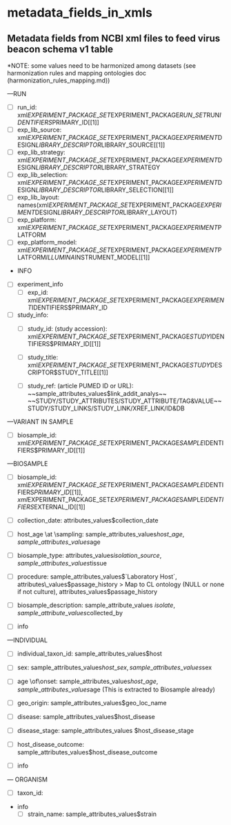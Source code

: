# metadata\_fields\_in\_xmls

## Metadata fields from NCBI xml files to feed virus beacon schema v1 table

\*NOTE: some values need to be harmonized among datasets (see harmonization rules and mapping ontologies doc (harmonization\_rules\_mapping.md))



—RUN
- [ ] run\_id:   xml$EXPERIMENT\_PACKAGE\_SET$EXPERIMENT\_PACKAGE$RUN\_SET$RUN$IDENTIFIERS$PRIMARY\_ID[[1]]
-  [ ] exp\_lib\_source: xml$EXPERIMENT\_PACKAGE\_SET$EXPERIMENT\_PACKAGE$EXPERIMENT$DESIGN$LIBRARY\_DESCRIPTOR$LIBRARY\_SOURCE[[1]]
-  [ ] exp\_lib\_strategy: xml$EXPERIMENT\_PACKAGE\_SET$EXPERIMENT\_PACKAGE$EXPERIMENT$DESIGN$LIBRARY\_DESCRIPTOR$LIBRARY\_STRATEGY
-  [ ] exp\_lib\_selection:  xml$EXPERIMENT\_PACKAGE\_SET$EXPERIMENT\_PACKAGE$EXPERIMENT$DESIGN$LIBRARY\_DESCRIPTOR$LIBRARY\_SELECTION[[1]]
- [ ] exp\_lib\_layout: names(xml$EXPERIMENT\_PACKAGE\_SET$EXPERIMENT\_PACKAGE$EXPERIMENT$DESIGN$LIBRARY\_DESCRIPTOR$LIBRARY\_LAYOUT)
-  [ ] exp\_platform: xml$EXPERIMENT\_PACKAGE\_SET$EXPERIMENT\_PACKAGE$EXPERIMENT$PLATFORM
- [ ] exp\_platform\_model: xml$EXPERIMENT\_PACKAGE\_SET$EXPERIMENT\_PACKAGE$EXPERIMENT$PLATFORM$ILLUMINA$INSTRUMENT\_MODEL[[1]]
- INFO
- [ ] experiment\_info
	- [ ] exp\_id: xml$EXPERIMENT\_PACKAGE\_SET$EXPERIMENT\_PACKAGE$EXPERIMENT$IDENTIFIERS$PRIMARY\_ID
- [ ] study\_info: 
	* [ ] study\_id: (study accession): xml$EXPERIMENT\_PACKAGE\_SET$EXPERIMENT\_PACKAGE$STUDY$IDENTIFIERS$PRIMARY\_ID[[1]]
	* [ ] study\_title: xml$EXPERIMENT\_PACKAGE\_SET$EXPERIMENT\_PACKAGE$STUDY$DESCRIPTOR$STUDY\_TITLE[[1]]
	* [ ] study\_ref: (article PUMED ID or URL): \~\~sample\_attributes\_values$link\_addit\_analys\~\~ \~\~STUDY/STUDY\_ATTRIBUTES/STUDY\_ATTRIBUTE/TAG&VALUE\~\~ STUDY/STUDY\_LINKS/STUDY\_LINK/XREF\_LINK/ID&DB




—VARIANT IN SAMPLE
- [ ] biosample\_id:   xml$EXPERIMENT\_PACKAGE\_SET$EXPERIMENT\_PACKAGE$SAMPLE$IDENTIFIERS$PRIMARY\_ID[[1]]




—BIOSAMPLE 
- [ ] biosample\_id:  xml$EXPERIMENT\_PACKAGE\_SET$EXPERIMENT\_PACKAGE$SAMPLE$IDENTIFIERS$PRIMARY\_ID[[1]], xml$EXPERIMENT\_PACKAGE\_SET$EXPERIMENT\_PACKAGE$SAMPLE$IDENTIFIERS$EXTERNAL\_ID[[1]]
- [ ] collection\_date: attributes\_values$collection\_date 
-  [ ] host\_age \at \sampling: sample\_attributes\_values$host\_age, sample\_attributes\_values$age
- [ ] biosample\_type: attributes\_values$isolation\_source, sample\_attributes\_values$tissue
- [ ] procedure: sample\_attributes\_values$`Laboratory Host`, attributes\_values$passage\_history \> Map to CL ontology (NULL or none if not culture), attributes\_values$passage\_history 
-  [ ] biosample\_description: sample\_attribute\_values $isolate, sample\_attribute\_values$collected\_by
- [ ] info



—INDIVIDUAL 
- [ ] individual\_taxon\_id: sample\_attributes\_values$host
- [ ] sex:  sample\_attributes\_values$host\_sex, sample\_attributes\_values$sex
-   [ ] age \of\onset: sample\_attributes\_values$host\_age, sample\_attributes\_values$age (This is extracted to Biosample already)
- [ ] geo\_origin: sample\_attributes\_values$geo\_loc\_name 
- [ ] disease:  sample\_attributes\_values$host\_disease
- [ ] disease\_stage: sample\_attributes\_values $host\_disease\_stage
- [ ] host\_disease\_outcome: sample\_attributes\_values$host\_disease\_outcome
- [ ] info 


— ORGANISM
- [ ] taxon\_id:    
- info
	- [ ] strain\_name: sample\_attributes\_values$strain
